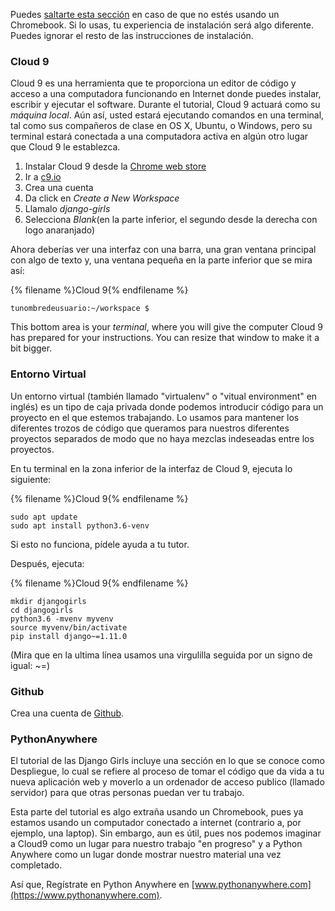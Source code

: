 Puedes [saltarte esta sección](http://tutorial.djangogirls.org/en/installation/#install-python) en caso de que no estés usando un Chromebook. Si lo usas, tu experiencia de instalación será algo diferente. Puedes ignorar el resto de las instrucciones de instalación.

### Cloud 9

Cloud 9 es una herramienta que te proporciona un editor de código y acceso a una computadora funcionando en Internet donde puedes instalar, escribir y ejecutar el software. Durante el tutorial, Cloud 9 actuará como su *máquina local*. Aún así, usted estará ejecutando comandos en una terminal, tal como sus compañeros de clase en OS X, Ubuntu, o Windows, pero su terminal estará conectada a una computadora activa en algún otro lugar que Cloud 9 le establezca.

1. Instalar Cloud 9 desde la [Chrome web store](https://chrome.google.com/webstore/detail/cloud9/nbdmccoknlfggadpfkmcpnamfnbkmkcp)
2. Ir a [c9.io](https://c9.io)
3. Crea una cuenta
4. Da click en *Create a New Workspace*
5. Llamalo *django-girls*
6. Selecciona *Blank*(en la parte inferior, el segundo desde la derecha con logo anaranjado)

Ahora deberías ver una interfaz con una barra, una gran ventana principal con algo de texto y, una ventana pequeña en la parte inferior que se mira así:

{% filename %}Cloud 9{% endfilename %}

    tunombredeusuario:~/workspace $
    

This bottom area is your *terminal*, where you will give the computer Cloud 9 has prepared for your instructions. You can resize that window to make it a bit bigger.

### Entorno Virtual

Un entorno virtual (también llamado "virtualenv" o "vitual environment" en inglés) es un tipo de caja privada donde podemos introducir código para un proyecto en el que estemos trabajando. Lo usamos para mantener los diferentes trozos de código que queramos para nuestros diferentes proyectos separados de modo que no haya mezclas indeseadas entre los proyectos.

En tu terminal en la zona inferior de la interfaz de Cloud 9, ejecuta lo siguiente:

{% filename %}Cloud 9{% endfilename %}

    sudo apt update
    sudo apt install python3.6-venv
    

Si esto no funciona, pídele ayuda a tu tutor.

Después, ejecuta:

{% filename %}Cloud 9{% endfilename %}

    mkdir djangogirls
    cd djangogirls
    python3.6 -mvenv myvenv
    source myvenv/bin/activate
    pip install django~=1.11.0
    

(Mira que en la ultima línea usamos una virgulilla seguida por un signo de igual: ~=)

### Github

Crea una cuenta de [Github](https://github.com).

### PythonAnywhere

El tutorial de las Django Girls incluye una sección en lo que se conoce como Despliegue, lo cual se refiere al proceso de tomar el código que da vida a tu nueva aplicación web y moverlo a un ordenador de acceso publico (llamado servidor) para que otras personas puedan ver tu trabajo.

Esta parte del tutorial es algo extraña usando un Chromebook, pues ya estamos usando un computador conectado a internet (contrario a, por ejemplo, una laptop). Sin embargo, aun es útil, pues nos podemos imaginar a Cloud9 como un lugar para nuestro trabajo "en progreso" y a Python Anywhere como un lugar donde mostrar nuestro material una vez completado.

Así que, Regístrate en Python Anywhere en [www.pythonanywhere.com](https://www.pythonanywhere.com).